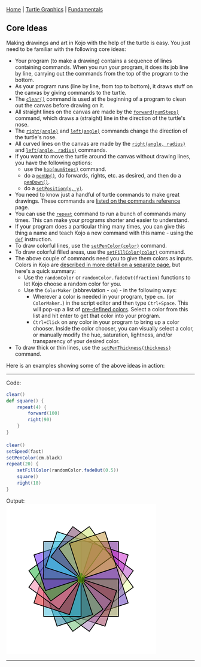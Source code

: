 <div class="nav">
  <a href="../index.html">Home</a> | <a href="../turtle-index.html">Turtle Graphics</a> | <a href="../fundamentals-index.html">Fundamentals</a>
</div>

## Core Ideas

Making drawings and art in Kojo with the help of the turtle is easy. You just need to be familiar with the following core ideas:
* Your program (to make a drawing) contains a sequence of lines containing commands. When you run your program, it does its job line by line, carrying out the commands from the top of the program to the bottom.
* As your program runs (line by line, from top to bottom), it draws stuff on the canvas by giving commands to the turtle.
* The [`clear()`](../reference/turtle.html#clear) command is used at the beginning of a program to clean out the canvas before drawing on it.
* All straight lines on the canvas are made by the [`forward(numSteps)`](../reference/turtle.html#forward) command, which draws a (straight) line in the direction of the turtle's nose.
* The [`right(angle)`](../reference/turtle.html#right) and [`left(angle)`](../reference/turtle.html#left) commands change the direction of the turtle's nose.
* All curved lines on the canvas are made by the [`right(angle, radius)`](../reference/turtle.html#right) and [`left(angle, radius)`](../reference/turtle.html#left) commands.
* If you want to move the turtle around the canvas without drawing lines, you have the following options:
  * use the [`hop(numSteps)`](../reference/turtle.html#hop) command.
  * do a [`penUp()`](../reference/turtle.html#penup-and-pendown), do forwards, rights, etc. as desired, and then do a [`penDown()`](../reference/turtle.html#penup-and-pendown).
  * do a [`setPosition(x, y)`](../reference/turtle.html#setposition).
* You need to know just a handful of turtle commands to make great drawings. These commands are [listed on the commands reference](../reference/turtle.html) page.
* You can use the [`repeat`](../reference/turtle.html#repeat) command to run a bunch of commands many times. This can make your programs shorter and easier to understand.
* If your program does a particular thing many times, you can give this thing a name and teach Kojo a new command with this name - using the [`def`](../reference/turtle.html#def) instruction.
* To draw colorful lines, use the [`setPenColor(color)`](../reference/turtle.html#setpencolor) command.
* To draw colorful filled areas, use the [`setFillColor(color)`](../reference/turtle.html#setfillcolor) command.
* The above couple of commands need you to give them colors as inputs. Colors in Kojo are [described in more detail on a separate page](colors.html), but here's a quick summary:
  * Use the `randomColor` or `randomColor.fadeOut(fraction)` functions to let Kojo choose a random color for you.
  * Use the `ColorMaker` (abbreviation - `cm`) - in the following ways:
    * Wherever a color is needed in your program, type `cm.` (or `ColorMaker.`) in the script editor and then type `Ctrl+Space`. This will pop-up a list of [pre-defined colors](predefined-colors.html). Select a color from this list and hit enter to get that color into your program.
    * `Ctrl+Click` on any color in your program to bring up a color chooser. Inside the color chooser, you can visually select a color, or manually modify the hue, saturation, lightness, and/or transparency of your desired color.
* To draw thick or thin lines, use the [`setPenThickness(thickness)`](../reference/turtle.html#setpenthickness) command.

Here is an examples showing some of the above ideas in action:
* * *
Code:
```scala
clear()
def square() {
    repeat(4) {
        forward(100)
        right(90)
    }
}

clear()
setSpeed(fast)
setPenColor(cm.black)
repeat(20) {
    setFillColor(randomColor.fadeOut(0.5))
    square()
    right(18)
}
```
Output:  
![example1](example1.png)
* * *